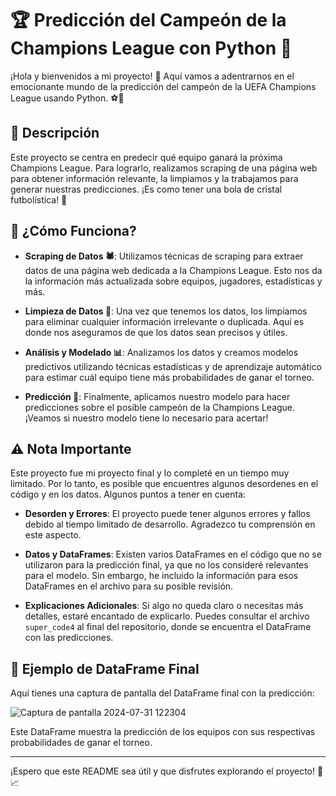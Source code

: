 # 🏆 Predicción del Campeón de la Champions League con Python 🚀

¡Hola y bienvenidos a mi proyecto! 🎉 Aquí vamos a adentrarnos en el emocionante mundo de la predicción del campeón de la UEFA Champions League usando Python. ⚽🔮

## **📝 Descripción**

Este proyecto se centra en predecir qué equipo ganará la próxima Champions League. Para lograrlo, realizamos scraping de una página web para obtener información relevante, la limpiamos y la trabajamos para generar nuestras predicciones. ¡Es como tener una bola de cristal futbolística! 🌟

## **🚀 ¿Cómo Funciona?**

- **Scraping de Datos 🕷️**: Utilizamos técnicas de scraping para extraer datos de una página web dedicada a la Champions League. Esto nos da la información más actualizada sobre equipos, jugadores, estadísticas y más.

- **Limpieza de Datos 🧹**: Una vez que tenemos los datos, los limpiamos para eliminar cualquier información irrelevante o duplicada. Aquí es donde nos aseguramos de que los datos sean precisos y útiles.

- **Análisis y Modelado 📊**: Analizamos los datos y creamos modelos predictivos utilizando técnicas estadísticas y de aprendizaje automático para estimar cuál equipo tiene más probabilidades de ganar el torneo.

- **Predicción 🔮**: Finalmente, aplicamos nuestro modelo para hacer predicciones sobre el posible campeón de la Champions League. ¡Veamos si nuestro modelo tiene lo necesario para acertar!

## **⚠️ Nota Importante**

Este proyecto fue mi proyecto final y lo completé en un tiempo muy limitado. Por lo tanto, es posible que encuentres algunos desordenes en el código y en los datos. Algunos puntos a tener en cuenta:

- **Desorden y Errores**: El proyecto puede tener algunos errores y fallos debido al tiempo limitado de desarrollo. Agradezco tu comprensión en este aspecto.

- **Datos y DataFrames**: Existen varios DataFrames en el código que no se utilizaron para la predicción final, ya que no los consideré relevantes para el modelo. Sin embargo, he incluido la información para esos DataFrames en el archivo para su posible revisión.

- **Explicaciones Adicionales**: Si algo no queda claro o necesitas más detalles, estaré encantado de explicarlo. Puedes consultar el archivo `super_code4` al final del repositorio, donde se encuentra el DataFrame con las predicciones.

## **📸 Ejemplo de DataFrame Final**

Aquí tienes una captura de pantalla del DataFrame final con la predicción:

![Captura de pantalla 2024-07-31 122304](https://github.com/user-attachments/assets/a2732718-d8a8-42ce-944b-62b0c1afe848)

Este DataFrame muestra la predicción de los equipos con sus respectivas probabilidades de ganar el torneo.

---

¡Espero que este README sea útil y que disfrutes explorando el proyecto! 🚀📈
